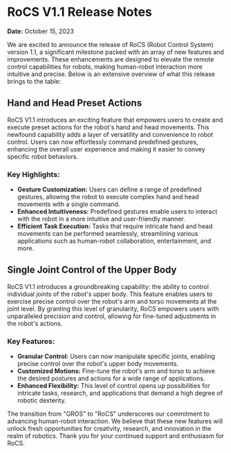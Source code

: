 # RoCS V1.1 Release Notes

**Date:** October 15, 2023

We are excited to announce the release of RoCS (Robot Control System) version 1.1, a significant milestone packed with an array of new features and improvements. These enhancements are designed to elevate the remote control capabilities for robots, making human-robot interaction more intuitive and precise. Below is an extensive overview of what this release brings to the table:

## Hand and Head Preset Actions

RoCS V1.1 introduces an exciting feature that empowers users to create and execute preset actions for the robot's hand and head movements. This newfound capability adds a layer of versatility and convenience to robot control. Users can now effortlessly command predefined gestures, enhancing the overall user experience and making it easier to convey specific robot behaviors.

### Key Highlights:

* **Gesture Customization:** Users can define a range of predefined gestures, allowing the robot to execute complex hand and head movements with a single command.
* **Enhanced Intuitiveness:** Predefined gestures enable users to interact with the robot in a more intuitive and user-friendly manner.
* **Efficient Task Execution:** Tasks that require intricate hand and head movements can be performed seamlessly, streamlining various applications such as human-robot collaboration, entertainment, and more.

## Single Joint Control of the Upper Body

RoCS V1.1 introduces a groundbreaking capability: the ability to control individual joints of the robot's upper body. This feature enables users to exercise precise control over the robot's arm and torso movements at the joint level. By granting this level of granularity, RoCS empowers users with unparalleled precision and control, allowing for fine-tuned adjustments in the robot's actions.

### Key Features:

* **Granular Control:** Users can now manipulate specific joints, enabling precise control over the robot's upper body movements.
* **Customized Motions:** Fine-tune the robot's arm and torso to achieve the desired postures and actions for a wide range of applications.
* **Enhanced Flexibility:** This level of control opens up possibilities for intricate tasks, research, and applications that demand a high degree of robotic dexterity.


The transition from "GROS" to "RoCS" underscores our commitment to advancing human-robot interaction. We believe that these new features will unlock fresh opportunities for creativity, research, and innovation in the realm of robotics. Thank you for your continued support and enthusiasm for RoCS.
